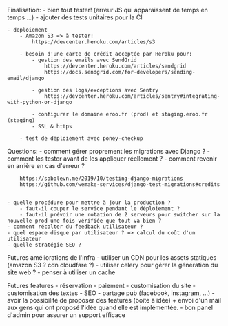 Finalisation:
    - bien tout tester! (erreur JS qui apparaissent de temps en temps ...)
    - ajouter des tests unitaires pour la CI

    - deploiement
        - Amazon S3 => à tester!
            https://devcenter.heroku.com/articles/s3

        - besoin d'une carte de crédit acceptée par Heroku pour:
            - gestion des emails avec SendGrid
                https://devcenter.heroku.com/articles/sendgrid
                https://docs.sendgrid.com/for-developers/sending-email/django

            - gestion des logs/exceptions avec Sentry
                https://devcenter.heroku.com/articles/sentry#integrating-with-python-or-django

            - configurer le domaine eroo.fr (prod) et staging.eroo.fr (staging)
            - SSL & https

        - test de déploiement avec poney-checkup


Questions:
    - comment gérer proprement les migrations avec Django ?
        - comment les tester avant de les appliquer réellement ?
        - comment revenir en arrière en cas d'erreur ?

        https://sobolevn.me/2019/10/testing-django-migrations
        https://github.com/wemake-services/django-test-migrations#credits


    - quelle procédure pour mettre à jour la production ?
        - faut-il couper le service pendant le déploiement ?
        - faut-il prévoir une rotation de 2 serveurs pour switcher sur la nouvelle prod une fois vérifiée que tout va bien ?
    - comment récolter du feedback utilisateur ?
    - quel espace disque par utilisateur ? => calcul du coût d'un utilisateur
    - quelle stratégie SEO ?

Futures améliorations de l'infra
    - utiliser un CDN pour les assets statiques (amazon S3 ? cdn cloudfare ?)
    - utiliser celery pour gérer la génération du site web ?
    - penser à utiliser un cache

Futures features
    - réservation
    - paiement
    - customisation du site
    - customisation des textes
    - SEO
    - partage pub (facebook, instagram, ...)
    - avoir la possibilité de proposer des features (boite à idée) + envoi d'un mail aux gens qui ont proposé l'idée quand elle est implémentée.
    - bon panel d'admin pour assurer un support efficace
